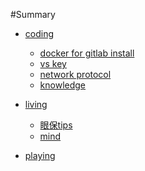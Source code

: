 #Summary
 * [coding]()
    * [docker for gitlab install](coding/gitlab_docker.md)
    * [vs key](coding/vs_key.md)
    * [network protocol](coding/net_protocol.md)
    * [knowledge](coding/knowledge_summary.md)
    
 * [living]()
    * [眼保tips](living/eyes_tips.md)
    * [mind](living/mind.md)
 * [playing]()
    